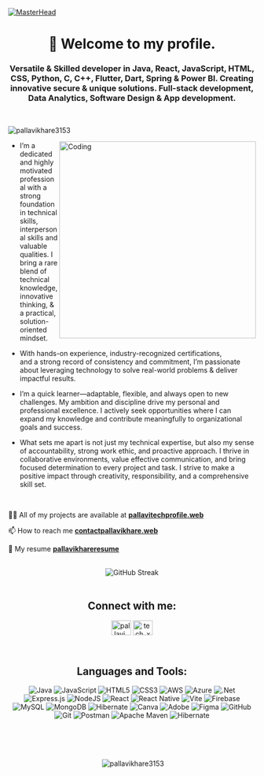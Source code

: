 [![MasterHead](https://static.vecteezy.com/system/resources/previews/007/623/233/non_2x/3d-illustration-education-tablet-with-education-icons-on-on-hi-tech-background-education-banner-vector.jpg)](https://rishavchanda.io)
<h1 align="center">🙏 Welcome to my profile.</h1>
<h3 align="center">Versatile & Skilled developer in Java, React, JavaScript, HTML, CSS, Python, C, C++, Flutter, Dart, Spring & Power BI. Creating innovative secure & unique solutions. Full-stack development, Data Analytics, Software Design & App development.</h3>
<br>

<p align="left"> <img src="https://komarev.com/ghpvc/?username=pallavikhare3153&label=Profile%20views&color=0e75b6&style=flat" alt="pallavikhare3153" /> </p>

<img align="right" alt="Coding" width="400" src="https://i.pinimg.com/originals/79/9e/0d/799e0d7779f6ea6c3a89885ff60c55af.gif">


- I’m a dedicated and highly motivated professional with a strong foundation   in  technical skills, interpersonal skills and valuable qualities. I bring a rare blend of technical knowledge, innovative thinking, & a practical, solution- oriented mindset.

- With hands-on experience, industry-recognized certifications, <br> and a strong record of consistency and commitment, I’m passionate about leveraging technology to solve real-world problems & deliver impactful results.

- I’m a quick learner—adaptable, flexible, and always open to new challenges. My ambition and discipline drive my personal and professional excellence. I actively  seek  opportunities where I can expand my knowledge and contribute meaningfully to organizational goals and success.

- What sets me apart is not just my technical expertise, but also my sense of accountability, strong work ethic, and proactive approach. I thrive in collaborative environments, value effective communication, and bring focused determination 
 to every project and task. I strive to make a positive impact through creativity,  responsibility, and a comprehensive skill set.

<br>

👨‍💻 All of my projects are available at **[pallavitechprofile.web](https://pallavitechprofile.web.app)**

📫 How to reach me **[contactpallavikhare.web](https://contactpallavikhare.web.app)**

📄 My resume **[pallavikhareresume](https://drivepallavikhare.com)**


<br>
<div align="center">
  <img src="https://nirzak-streak-stats.vercel.app/?user=pallavikhare3153&theme=default&hide_border=false" alt="GitHub Streak" />
</div>

<br>
<div align="center">
  <h2>Connect with me:</h2>

  <p align="center">
<a href="https://instagram.com/pallavi_khare31" target="blank"><img align="center" src="https://raw.githubusercontent.com/rahuldkjain/github-profile-readme-generator/master/src/images/icons/Social/instagram.svg" alt="pallavi_khare_" height="30" width="40" /></a>
<a href="https://www.youtube.com/@PallaviKhare3153" target="_blank">
  <img align="center" src="https://raw.githubusercontent.com/rahuldkjain/github-profile-readme-generator/master/src/images/icons/Social/youtube.svg" alt="tech_xpallavi" height="30" width="40" />
</a>
</p>

<br>
<div align="center">
  <h2>Languages and Tools:</h2>


![Java](https://img.shields.io/badge/java-%23ED8B00.svg?style=for-the-badge&logo=openjdk&logoColor=white) ![JavaScript](https://img.shields.io/badge/javascript-%23323330.svg?style=for-the-badge&logo=javascript&logoColor=%23F7DF1E) ![HTML5](https://img.shields.io/badge/html5-%23E34F26.svg?style=for-the-badge&logo=html5&logoColor=white) ![CSS3](https://img.shields.io/badge/css3-%231572B6.svg?style=for-the-badge&logo=css3&logoColor=white) ![AWS](https://img.shields.io/badge/AWS-%23FF9900.svg?style=for-the-badge&logo=amazon-aws&logoColor=white) ![Azure](https://img.shields.io/badge/azure-%230072C6.svg?style=for-the-badge&logo=microsoftazure&logoColor=white)  ![.Net](https://img.shields.io/badge/.NET-5C2D91?style=for-the-badge&logo=.net&logoColor=white) ![Express.js](https://img.shields.io/badge/express.js-%23404d59.svg?style=for-the-badge&logo=express&logoColor=%2361DAFB) ![NodeJS](https://img.shields.io/badge/node.js-6DA55F?style=for-the-badge&logo=node.js&logoColor=white) ![React](https://img.shields.io/badge/react-%2320232a.svg?style=for-the-badge&logo=react&logoColor=%2361DAFB) ![React Native](https://img.shields.io/badge/react_native-%2320232a.svg?style=for-the-badge&logo=react&logoColor=%2361DAFB) ![Vite](https://img.shields.io/badge/vite-%23646CFF.svg?style=for-the-badge&logo=vite&logoColor=white) ![Firebase](https://img.shields.io/badge/firebase-a08021?style=for-the-badge&logo=firebase&logoColor=ffcd34) ![MySQL](https://img.shields.io/badge/mysql-4479A1.svg?style=for-the-badge&logo=mysql&logoColor=white) ![MongoDB](https://img.shields.io/badge/MongoDB-%234ea94b.svg?style=for-the-badge&logo=mongodb&logoColor=white) ![Hibernate](https://img.shields.io/badge/Hibernate-59666C?style=for-the-badge&logo=Hibernate&logoColor=white) ![Canva](https://img.shields.io/badge/Canva-%2300C4CC.svg?style=for-the-badge&logo=Canva&logoColor=white) ![Adobe](https://img.shields.io/badge/adobe-%23FF0000.svg?style=for-the-badge&logo=adobe&logoColor=white) ![Figma](https://img.shields.io/badge/figma-%23F24E1E.svg?style=for-the-badge&logo=figma&logoColor=white) ![GitHub](https://img.shields.io/badge/github-%23121011.svg?style=for-the-badge&logo=github&logoColor=white) ![Git](https://img.shields.io/badge/git-%23F05033.svg?style=for-the-badge&logo=git&logoColor=white) ![Postman](https://img.shields.io/badge/Postman-FF6C37?style=for-the-badge&logo=postman&logoColor=white) ![Apache Maven](https://img.shields.io/badge/Apache%20Maven-C71A36?style=for-the-badge&logo=Apache%20Maven&logoColor=white) ![Hibernate](https://img.shields.io/badge/Hibernate-59666C?style=for-the-badge&logo=Hibernate&logoColor=white)


<br>
</div>

 <br>
  <br>
<p>&nbsp;<img align="center" src="https://github-readme-stats.vercel.app/api?username=pallavikhare3153&show_icons=true&locale=en" alt="pallavikhare3153" /></p>


